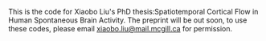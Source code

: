 This is the code for Xiaobo Liu's PhD thesis:Spatiotemporal Cortical Flow in Human Spontaneous Brain Activity.
The preprint will be out soon, to use these codes, please email xiaobo.liu@mail.mcgill.ca for permission.

